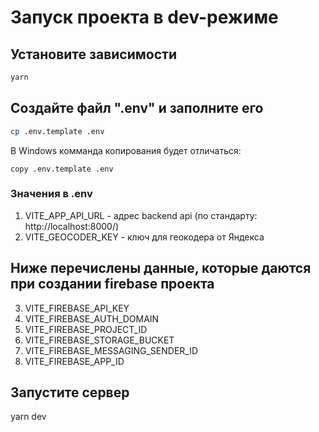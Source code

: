 # Запуск проекта в dev-режиме

## Установите зависимости

```bash
yarn
```

## Создайте файл ".env" и заполните его

```bash
cp .env.template .env
```

В Windows комманда копирования будет отличаться:

```shell
copy .env.template .env
```

### Значения в .env

1. VITE_APP_API_URL - адрес backend api (по стандарту: http://localhost:8000/)
2. VITE_GEOCODER_KEY - ключ для геокодера от Яндекса

## Ниже перечислены данные, которые даются при создании firebase проекта

3. VITE_FIREBASE_API_KEY
4. VITE_FIREBASE_AUTH_DOMAIN
5. VITE_FIREBASE_PROJECT_ID
6. VITE_FIREBASE_STORAGE_BUCKET
7. VITE_FIREBASE_MESSAGING_SENDER_ID
8. VITE_FIREBASE_APP_ID

## Запустите сервер

yarn dev
